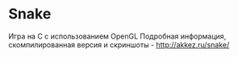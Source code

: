 Snake
=====

Игра на C с использованием OpenGL
Подробная информация, скомпилированная версия и скриншоты - http://akkez.ru/snake/
